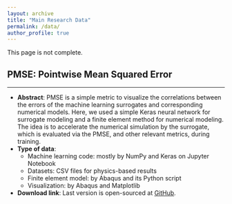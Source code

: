 ```yaml
---
layout: archive
title: "Main Research Data"
permalink: /data/
author_profile: true
---
```

This page is not complete.

## PMSE: Pointwise Mean Squared Error
-------
  * **Abstract**: PMSE is a simple metric to visualize the correlations between the errors of the machine learning surrogates and corresponding numerical models. Here, we used a simple Keras neural network for surrogate modeling and a finite element method for numerical modeling. The idea is to accelerate the numerical simulation by the surrogate, which is evaluated via the PMSE, and other relevant metrics, during training.
  * **Type of data**:
      * Machine learning code: mostly by NumPy and Keras on Jupyter Notebook
      * Datasets: CSV files for physics-based results
      * Finite element model: by Abaqus and its Python script
      * Visualization: by Abaqus and Matplotlib
  * **Download link**: Last version is open-sourced at [GitHub](github.com/shayansss/pmse).